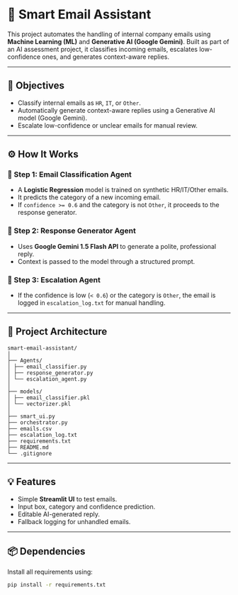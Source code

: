 # 📧 Smart Email Assistant

This project automates the handling of internal company emails using **Machine Learning (ML)** and **Generative AI (Google Gemini)**. Built as part of an AI assessment project, it classifies incoming emails, escalates low-confidence ones, and generates context-aware replies.

---

## 🎯 Objectives

- Classify internal emails as `HR`, `IT`, or `Other`.
- Automatically generate context-aware replies using a Generative AI model (Google Gemini).
- Escalate low-confidence or unclear emails for manual review.

---

## ⚙️ How It Works

### 🔹 Step 1: Email Classification Agent
- A **Logistic Regression** model is trained on synthetic HR/IT/Other emails.
- It predicts the category of a new incoming email.
- If `confidence >= 0.6` and the category is not `Other`, it proceeds to the response generator.

### 🔹 Step 2: Response Generator Agent
- Uses **Google Gemini 1.5 Flash API** to generate a polite, professional reply.
- Context is passed to the model through a structured prompt.

### 🔹 Step 3: Escalation Agent
- If the confidence is low (`< 0.6`) or the category is `Other`, the email is logged in `escalation_log.txt` for manual handling.

---
## 🧱 Project Architecture
```
smart-email-assistant/
│
├── Agents/
│ ├── email_classifier.py
│ ├── response_generator.py
│ └── escalation_agent.py
│
├── models/
│ ├── email_classifier.pkl
│ └── vectorizer.pkl
│
├── smart_ui.py 
├── orchestrator.py 
├── emails.csv 
├── escalation_log.txt 
├── requirements.txt
├── README.md
└── .gitignore
```
---
## 💡 Features

- Simple **Streamlit UI** to test emails.
- Input box, category and confidence prediction.
- Editable AI-generated reply.
- Fallback logging for unhandled emails.

---

## 📦 Dependencies

Install all requirements using:

```bash
pip install -r requirements.txt
